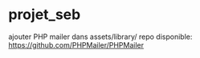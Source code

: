 # projet_seb

ajouter PHP mailer dans assets/library/
repo disponible: https://github.com/PHPMailer/PHPMailer

